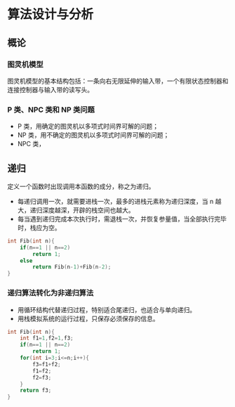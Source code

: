 # 算法设计与分析

## 概论

### 图灵机模型

图灵机模型的基本结构包括：一条向右无限延伸的输入带，一个有限状态控制器和连接控制器与输入带的读写头。

### P 类、NPC 类和 NP 类问题

- P 类，用确定的图灵机以多项式时间界可解的问题；
- NP 类，用不确定的图灵机以多项式时间界可解的问题；
- NPC 类，

## 递归

定义一个函数时出现调用本函数的成分，称之为递归。

- 每递归调用一次，就需要进栈一次，最多的进栈元素称为递归深度，当 n 越大，递归深度越深，开辟的栈空间也越大。
- 每当遇到递归完成本次执行时，需退栈一次，并恢复参量值，当全部执行完毕时，栈应为空。

```c++
int Fib(int n){
    if(n==1 || n==2)
        return 1;
    else
        return Fib(n-1)+Fib(n-2);
}
```

### 递归算法转化为非递归算法

- 用循环结构代替递归过程，特别适合尾递归，也适合与单向递归。
- 用栈模拟系统的运行过程，只保存必须保存的信息。

```c++
int Fib(int n){
    int f1=1,f2=1,f3;
    if(n==1 || n==2)
        return 1;
    for(int i=3;i<=n;i++){
        f3=f1+f2;
        f1=f2;
        f2=f3;
    }
    return f3;
}
```

